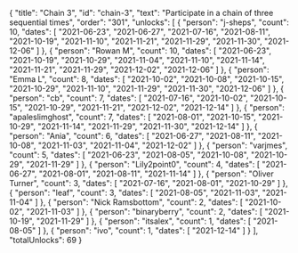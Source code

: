 {
  "title": "Chain 3",
  "id": "chain-3",
  "text": "Participate in a chain of three sequential times",
  "order": "301",
  "unlocks": [
    {
      "person": "j-sheps",
      "count": 10,
      "dates": [
        "2021-06-23",
        "2021-06-27",
        "2021-07-16",
        "2021-08-11",
        "2021-10-19",
        "2021-11-10",
        "2021-11-21",
        "2021-11-29",
        "2021-11-30",
        "2021-12-06"
      ]
    },
    {
      "person": "Rowan M",
      "count": 10,
      "dates": [
        "2021-06-23",
        "2021-10-19",
        "2021-10-29",
        "2021-11-04",
        "2021-11-10",
        "2021-11-14",
        "2021-11-21",
        "2021-11-29",
        "2021-12-02",
        "2021-12-06"
      ]
    },
    {
      "person": "Emma L",
      "count": 8,
      "dates": [
        "2021-10-02",
        "2021-10-08",
        "2021-10-15",
        "2021-10-29",
        "2021-11-10",
        "2021-11-29",
        "2021-11-30",
        "2021-12-06"
      ]
    },
    {
      "person": "cb",
      "count": 7,
      "dates": [
        "2021-07-16",
        "2021-10-02",
        "2021-10-15",
        "2021-10-29",
        "2021-11-21",
        "2021-12-02",
        "2021-12-14"
      ]
    },
    {
      "person": "apaleslimghost",
      "count": 7,
      "dates": [
        "2021-08-01",
        "2021-10-15",
        "2021-10-29",
        "2021-11-14",
        "2021-11-29",
        "2021-11-30",
        "2021-12-14"
      ]
    },
    {
      "person": "Ania",
      "count": 6,
      "dates": [
        "2021-06-27",
        "2021-08-11",
        "2021-10-08",
        "2021-11-03",
        "2021-11-04",
        "2021-12-02"
      ]
    },
    {
      "person": "varjmes",
      "count": 5,
      "dates": [
        "2021-06-23",
        "2021-08-05",
        "2021-10-08",
        "2021-10-29",
        "2021-11-29"
      ]
    },
    {
      "person": "Lily2point0",
      "count": 4,
      "dates": [
        "2021-06-27",
        "2021-08-01",
        "2021-08-11",
        "2021-11-14"
      ]
    },
    {
      "person": "Oliver Turner",
      "count": 3,
      "dates": [
        "2021-07-16",
        "2021-08-01",
        "2021-10-29"
      ]
    },
    {
      "person": "leaf",
      "count": 3,
      "dates": [
        "2021-08-05",
        "2021-11-03",
        "2021-11-04"
      ]
    },
    {
      "person": "Nick Ramsbottom",
      "count": 2,
      "dates": [
        "2021-10-02",
        "2021-11-03"
      ]
    },
    {
      "person": "binaryberry",
      "count": 2,
      "dates": [
        "2021-10-19",
        "2021-11-29"
      ]
    },
    {
      "person": "itsalex",
      "count": 1,
      "dates": [
        "2021-08-05"
      ]
    },
    {
      "person": "ivo",
      "count": 1,
      "dates": [
        "2021-12-14"
      ]
    }
  ],
  "totalUnlocks": 69
}